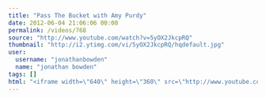 ```yaml
---
title: "Pass The Bucket with Amy Purdy"
date: 2012-06-04 21:06:06 00:00
permalink: /videos/768
source: "http://www.youtube.com/watch?v=5yOX2JkcpRQ"
thumbnail: "http://i2.ytimg.com/vi/5yOX2JkcpRQ/hqdefault.jpg"
user:
  username: "jonathanbowden"
  name: "jonathan bowden"
tags: []
html: "<iframe width=\"640\" height=\"360\" src=\"http://www.youtube.com/embed/5yOX2JkcpRQ?wmode=transparent&fs=1&feature=oembed\" frameborder=\"0\" allowfullscreen></iframe>"
---
```


